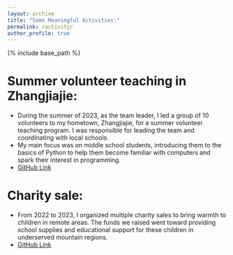 ```yaml
---
layout: archive
title: "Some Meaningful Activities:"
permalink: /activity/
author_profile: true
---
```


{% include base_path %}


Summer volunteer teaching in Zhangjiajie: 
======
  * During the summer of 2023, as the team leader, I led a group of 10 volunteers to my hometown, Zhangjiajie, for a summer volunteer teaching program. I was responsible for leading the team and coordinating with local schools.
  * My main focus was on middle school students, introducing them to the basics of Python to help them become familiar with computers and spark their interest in programming.
  * [GitHub Link](https://github.com/zhangjun640/zhangjun640.github.io/blob/master/_pages/volunteerTeaching.md)

Charity sale:
======
  * From 2022 to 2023, I organized multiple charity sales to bring warmth to children in remote areas. The funds we raised went toward providing school supplies and educational support for these children in underserved mountain regions.
  * [GitHub Link](https://github.com/zhangjun640/zhangjun640.github.io/blob/master/_pages/record.md)

